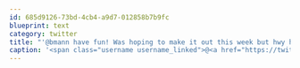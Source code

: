 ```yaml
---
id: 685d9126-73bd-4cb4-a9d7-012858b7b9fc
blueprint: text
category: twitter
title: "'@bmann have fun! Was hoping to make it out this week but hwy has been a bit sketchy between Kelowna and Van."
caption: '<span class="username username_linked">@<a href="https://twitter.com/bmann" title="Boris Mann">bmann</a></span> have fun! Was hoping to make it out this week but hwy has been a bit sketchy between Kelowna and Van.'
---
```

